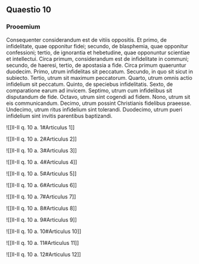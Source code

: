 ## Quaestio 10

### Prooemium

Consequenter considerandum est de vitiis oppositis. Et primo, de infidelitate, quae opponitur fidei; secundo, de blasphemia, quae opponitur confessioni; tertio, de ignorantia et hebetudine, quae opponuntur scientiae et intellectui. Circa primum, considerandum est de infidelitate in communi; secundo, de haeresi, tertio, de apostasia a fide. Circa primum quaeruntur duodecim. Primo, utrum infidelitas sit peccatum. Secundo, in quo sit sicut in subiecto. Tertio, utrum sit maximum peccatorum. Quarto, utrum omnis actio infidelium sit peccatum. Quinto, de speciebus infidelitatis. Sexto, de comparatione earum ad invicem. Septimo, utrum cum infidelibus sit disputandum de fide. Octavo, utrum sint cogendi ad fidem. Nono, utrum sit eis communicandum. Decimo, utrum possint Christianis fidelibus praeesse. Undecimo, utrum ritus infidelium sint tolerandi. Duodecimo, utrum pueri infidelium sint invitis parentibus baptizandi.

![[II-II q. 10 a. 1#Articulus 1]]

![[II-II q. 10 a. 2#Articulus 2]]

![[II-II q. 10 a. 3#Articulus 3]]

![[II-II q. 10 a. 4#Articulus 4]]

![[II-II q. 10 a. 5#Articulus 5]]

![[II-II q. 10 a. 6#Articulus 6]]

![[II-II q. 10 a. 7#Articulus 7]]

![[II-II q. 10 a. 8#Articulus 8]]

![[II-II q. 10 a. 9#Articulus 9]]

![[II-II q. 10 a. 10#Articulus 10]]

![[II-II q. 10 a. 11#Articulus 11]]

![[II-II q. 10 a. 12#Articulus 12]]

